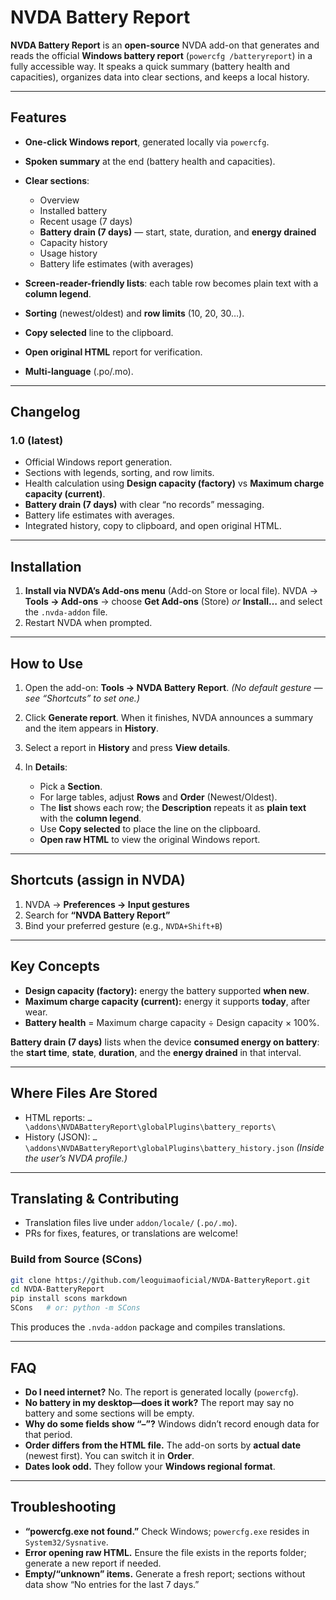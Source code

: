 # NVDA Battery Report

**NVDA Battery Report** is an **open-source** NVDA add-on that generates and reads the official **Windows battery report** (`powercfg /batteryreport`) in a fully accessible way. It speaks a quick summary (battery health and capacities), organizes data into clear sections, and keeps a local history.

---

## Features

* **One-click Windows report**, generated locally via `powercfg`.
* **Spoken summary** at the end (battery health and capacities).
* **Clear sections**:

  * Overview
  * Installed battery
  * Recent usage (7 days)
  * **Battery drain (7 days)** — start, state, duration, and **energy drained**
  * Capacity history
  * Usage history
  * Battery life estimates (with averages)
* **Screen-reader-friendly lists**: each table row becomes plain text with a **column legend**.
* **Sorting** (newest/oldest) and **row limits** (10, 20, 30…).
* **Copy selected** line to the clipboard.
* **Open original HTML** report for verification.
* **Multi-language** (.po/.mo).

---

## Changelog

### 1.0 (latest)

* Official Windows report generation.
* Sections with legends, sorting, and row limits.
* Health calculation using **Design capacity (factory)** vs **Maximum charge capacity (current)**.
* **Battery drain (7 days)** with clear “no records” messaging.
* Battery life estimates with averages.
* Integrated history, copy to clipboard, and open original HTML.

---

## Installation

1. **Install via NVDA’s Add-ons menu** (Add-on Store or local file).
   NVDA → **Tools → Add-ons** → choose **Get Add-ons** (Store) *or* **Install…** and select the `.nvda-addon` file.
2. Restart NVDA when prompted.

---

## How to Use

1. Open the add-on: **Tools → NVDA Battery Report**.
   *(No default gesture — see “Shortcuts” to set one.)*
2. Click **Generate report**. When it finishes, NVDA announces a summary and the item appears in **History**.
3. Select a report in **History** and press **View details**.
4. In **Details**:

   * Pick a **Section**.
   * For large tables, adjust **Rows** and **Order** (Newest/Oldest).
   * The **list** shows each row; the **Description** repeats it as **plain text** with the **column legend**.
   * Use **Copy selected** to place the line on the clipboard.
   * **Open raw HTML** to view the original Windows report.

---

## Shortcuts (assign in NVDA)

1. NVDA → **Preferences → Input gestures**
2. Search for **“NVDA Battery Report”**
3. Bind your preferred gesture (e.g., `NVDA+Shift+B`)

---

## Key Concepts

* **Design capacity (factory):** energy the battery supported **when new**.
* **Maximum charge capacity (current):** energy it supports **today**, after wear.
* **Battery health** = Maximum charge capacity ÷ Design capacity × 100%.

**Battery drain (7 days)** lists when the device **consumed energy on battery**: the **start time**, **state**, **duration**, and the **energy drained** in that interval.

---

## Where Files Are Stored

* HTML reports: `…\addons\NVDABatteryReport\globalPlugins\battery_reports\`
* History (JSON): `…\addons\NVDABatteryReport\globalPlugins\battery_history.json`
  *(Inside the user’s NVDA profile.)*

---

## Translating & Contributing

* Translation files live under `addon/locale/` (`.po/.mo`).
* PRs for fixes, features, or translations are welcome!

### Build from Source (SCons)

```bash
git clone https://github.com/leoguimaoficial/NVDA-BatteryReport.git
cd NVDA-BatteryReport
pip install scons markdown
SCons   # or: python -m SCons
```

This produces the `.nvda-addon` package and compiles translations.

---

## FAQ

* **Do I need internet?** No. The report is generated locally (`powercfg`).
* **No battery in my desktop—does it work?** The report may say no battery and some sections will be empty.
* **Why do some fields show “–”?** Windows didn’t record enough data for that period.
* **Order differs from the HTML file.** The add-on sorts by **actual date** (newest first). You can switch it in **Order**.
* **Dates look odd.** They follow your **Windows regional format**.

---

## Troubleshooting

* **“powercfg.exe not found.”** Check Windows; `powercfg.exe` resides in `System32/Sysnative`.
* **Error opening raw HTML.** Ensure the file exists in the reports folder; generate a new report if needed.
* **Empty/“unknown” items.** Generate a fresh report; sections without data show “No entries for the last 7 days.”

